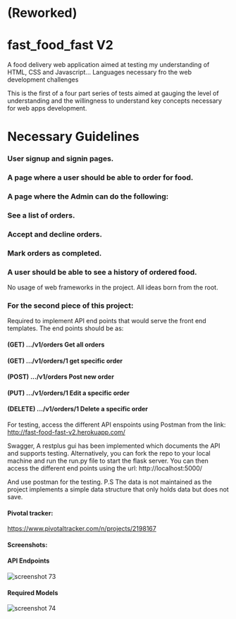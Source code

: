 # (Reworked)
# fast_food_fast V2
A food delivery web application aimed at testing my understanding of HTML, CSS and Javascript... Languages necessary fro the web development challenges

This is the first of a four part series of tests aimed at gauging the level of understanding and the willingness to understand key concepts necessary for web apps development.

# Necessary Guidelines
### User signup and signin pages.
### A page where a user should be able to order for food.
### A page where the Admin can do the following:
### See a list of orders.
### Accept and decline orders.
### Mark orders as completed.
### A user should be able to see a history of ordered food.
No usage of web frameworks in the project. All ideas born from the root.

### For the second piece of this project:
Required to implement API end points that would serve the front end templates. The end points should be as:
#### (GET)      .../v1/orders     Get all orders
#### (GET)      .../v1/orders/1   get specific order
#### (POST)     .../v1/orders     Post new order
#### (PUT)      .../v1/orders/1   Edit a specific order
#### (DELETE)   .../v1/orders/1   Delete a specific order

For testing, access the different API enspoints using Postman from the link:
http://fast-food-fast-v2.herokuapp.com/

Swagger, A restplus gui has been implemented which documents the API and supports testing. Alternatively, you can fork the repo to your local machine and run the run.py file to start the flask server. You can then access the different end points using the url:
http://localhost:5000/

And use postman for the testing.
P.S The data is not maintained as the project implements a simple data structure that only holds data but does not save.

#### Pivotal tracker:
https://www.pivotaltracker.com/n/projects/2198167

#### Screenshots:
#### API Endpoints
![screenshot 73](https://user-images.githubusercontent.com/41139653/46023503-70f9c780-c0ed-11e8-926c-c5ebb157053d.png)

#### Required Models
![screenshot 74](https://user-images.githubusercontent.com/41139653/46023518-76efa880-c0ed-11e8-8614-77b8499fca47.png)
